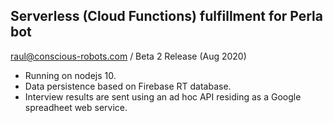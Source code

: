 ## Serverless (Cloud Functions) fulfillment for Perla bot
raul@conscious-robots.com / Beta 2 Release (Aug 2020)

- Running on nodejs 10. 
- Data persistence based on Firebase RT database. 
- Interview results are sent using an ad hoc API residing as a Google spreadheet web service. 
